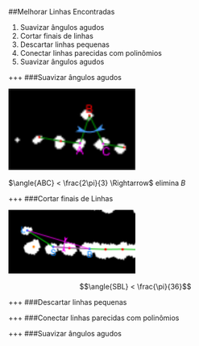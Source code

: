 ##Melhorar Linhas Encontradas
1. Suavizar ângulos agudos
2. Cortar finais de linhas
3. Descartar linhas pequenas
4. Conectar linhas parecidas com polinômios
5. Suavizar ângulos agudos

+++
###Suavizar ângulos agudos

<img alt="Suavização" src="assets/agudo.png" width="50%"/>

$\angle{ABC} < \frac{2\pi}{3} \Rightarrow$ elimina $B$

+++
###Cortar finais de Linhas

<img alt="Final de linha" src="assets/ends.png" width="50%"/>

$$\angle{SBL} < \frac{\pi}{36}$$

+++
###Descartar linhas pequenas

+++
###Conectar linhas parecidas com polinômios

+++
###Suavizar ângulos agudos
